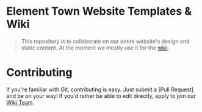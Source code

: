 Element Town Website Templates & Wiki
=====================================

> This repository is to collaborate on our entire website's design and static content. At the moment we mostly use it for the [wiki]. 

[wiki]: https://github.com/elementtown/elementtown.github.io/wiki

# Contributing

If you're familiar with Git, contributing is easy. Just submit a [Pull Request] and be on your way! If you'd rather be able to edit directly, apply to join our [Wiki Team].

[Wiki Team]: https://github.com/orgs/elementtown/teams/wiki
